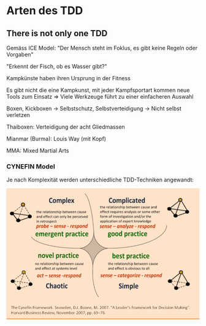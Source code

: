 # Arten des TDD

## There is not only one TDD

Gemäss ICE Model: "Der Mensch steht im Foklus, es gibt keine Regeln oder Vorgaben"

"Erkennt der Fisch, ob es Wasser gibt?"

Kampkünste haben ihren Ursprung in der Fitness

Es gibt nicht die eine Kampkunst, mit jeder Kampfsportart kommen neue Tools zum Einsatz => Viele Werkzeuge führt zu einer einfacheren Auswahl

Boxen, Kickboxen -> Selbstschutz, Selbstverteidigung -> Nicht selbst verletzen

Thaiboxen: Verteidigung der acht Gliedmassen

Mianmar (Burma): Louis Way (mit Kopf)

MMA: Mixed Martial Arts

### CYNEFIN Model

Je nach Komplexität werden unterschiedliche TDD-Techniken angewandt: 

![Cynefin Model](https://github.com/MaddinJay/Coaching/blob/main/Advanced%20Level/TDD/Cynefin%20Model.PNG)
